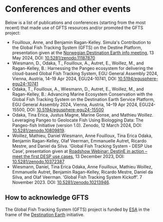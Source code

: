 # Conferences and other events

Below is a list of publications and conferences (starting from the most recent) that made use of GFTS resources and/or promoted the GFTS project:

- Fouilloux, Anne, and Benjamin Ragan-Kelley. Simula's Contribution to the Global Fish Tracking System (GFTS) on the Destine Platform, presentation given at the [Norwegian Destination Earth info meeting](https://www.romsenter.no/kalender/destination-earth-infomoete), 13 May 2024, DOI: [10.5281/zenodo.11187870](https://doi.org/10.5281/zenodo.11187870)
- Wiesmann, D., Odaka, T., Fouilloux, A., Autret, E., Woillez, M., and Ragan-Kelley, B.: Harnessing the Pangeo ecosystem for delivering the cloud-based Global Fish Tracking System, EGU General Assembly 2024, Vienna, Austria, 14–19 Apr 2024, EGU24-10741, DOI: [10.5194/egusphere-egu24-10741](https://doi.org/10.5194/egusphere-egu24-10741)
- Odaka, T., Fouilloux, A., Wiesmann, D., Autret, E., Woillez, M., and Ragan-Kelley, B.: Advancing Marine Ecosystem Conservation with the Global Fish Tracking System on the Destination Earth Service Platform, EGU General Assembly 2024, Vienna, Austria, 14–19 Apr 2024, EGU24-15500, DOI: [10.5194/egusphere-egu24-15500](https://doi.org/10.5194/egusphere-egu24-15500)
- Odaka, Tina Erica, Justus Magne, Marine Gonse, and Mathieu Woillez. Leveraging Pangeo to Geolocate Fish Using Biologging Data: The Pangeo-fish Initiative (version 1.0). Zenodo, 12 March 2024, DOI: [10.5281/zenodo.10809819](https://doi.org/10.5281/zenodo.10809819).
- Woillez, Mathieu, Daniel Wiesmann, Anne Fouilloux, Tina Erica Odaka, Benjamin Ragan-Kelley, Olaf Veerman, Emmanuelle Autret, Ricardo Mestre, and Daniel da Silva. ‘Global Fish Tracking System - DESP Use Case’, presentation given at [Roadshow Webinar: DestinE in action – meet the first DESP use cases](https://destination-earth.eu/event/destine-in-action-meet-the-first-desp-use-cases/), 13 December 2023, DOI: [10.5281/zenodo.10372387](https://doi.org/10.5281/zenodo.10372387)
- Wiesmann, Daniel, Tina Erica Odaka, Anne Fouilloux, Mathieu Woillez, Emmanuelle Autret, Benjamin Ragan-Kelley, Ricardo Mestre, Daniel da Silva, and Olaf Veerman. ‘Global Fish Tracking System Kickoff’. 7 November 2023. DOI: [10.5281/zenodo.10213946](https://doi.org/10.5281/zenodo.10213946).

## How to acknowledge GFTS

The Global Fish Tracking System (GFTS) project is funded by [ESA](https://www.esa.int) in the frame of the [Destination Earth](https://destination-earth.eu) initiative.
